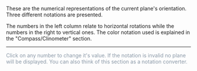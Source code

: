 These are the numerical representations of the current plane's orientation. Three different notations are presented.

The numbers in the left column relate to horizontal rotations while the numbers in the right to vertical ones. The color notation used is explained in the "Compass/Clinometer" section.

<hr/>

<p style="color:#8a98a7">
Click on any number to change it's value. If the notation is invalid no plane will be displayed. You can also think of this section as a notation converter.
</p>
